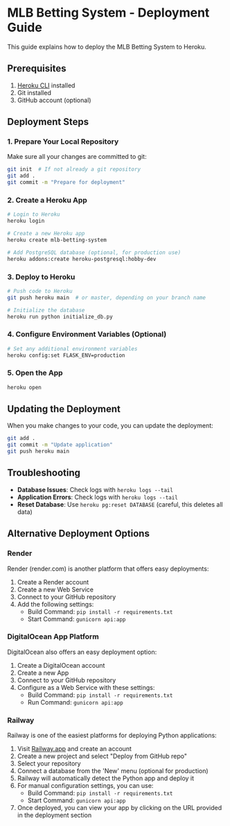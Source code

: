 # MLB Betting System - Deployment Guide

This guide explains how to deploy the MLB Betting System to Heroku.

## Prerequisites

1. [Heroku CLI](https://devcenter.heroku.com/articles/heroku-cli) installed
2. Git installed
3. GitHub account (optional)

## Deployment Steps

### 1. Prepare Your Local Repository

Make sure all your changes are committed to git:

```bash
git init  # If not already a git repository
git add .
git commit -m "Prepare for deployment"
```

### 2. Create a Heroku App

```bash
# Login to Heroku
heroku login

# Create a new Heroku app
heroku create mlb-betting-system

# Add PostgreSQL database (optional, for production use)
heroku addons:create heroku-postgresql:hobby-dev
```

### 3. Deploy to Heroku

```bash
# Push code to Heroku
git push heroku main  # or master, depending on your branch name

# Initialize the database
heroku run python initialize_db.py
```

### 4. Configure Environment Variables (Optional)

```bash
# Set any additional environment variables
heroku config:set FLASK_ENV=production
```

### 5. Open the App

```bash
heroku open
```

## Updating the Deployment

When you make changes to your code, you can update the deployment:

```bash
git add .
git commit -m "Update application"
git push heroku main
```

## Troubleshooting

- **Database Issues**: Check logs with `heroku logs --tail`
- **Application Errors**: Check logs with `heroku logs --tail`
- **Reset Database**: Use `heroku pg:reset DATABASE` (careful, this deletes all data)

## Alternative Deployment Options

### Render

Render (render.com) is another platform that offers easy deployments:

1. Create a Render account
2. Create a new Web Service
3. Connect to your GitHub repository
4. Add the following settings:
   - Build Command: `pip install -r requirements.txt`
   - Start Command: `gunicorn api:app`

### DigitalOcean App Platform

DigitalOcean also offers an easy deployment option:

1. Create a DigitalOcean account
2. Create a new App
3. Connect to your GitHub repository
4. Configure as a Web Service with these settings:
   - Build Command: `pip install -r requirements.txt`
   - Run Command: `gunicorn api:app`

### Railway

Railway is one of the easiest platforms for deploying Python applications:

1. Visit [Railway.app](https://railway.app) and create an account
2. Create a new project and select "Deploy from GitHub repo"
3. Select your repository
4. Connect a database from the 'New' menu (optional for production)
5. Railway will automatically detect the Python app and deploy it
6. For manual configuration settings, you can use:
   - Build Command: `pip install -r requirements.txt`
   - Start Command: `gunicorn api:app`
7. Once deployed, you can view your app by clicking on the URL provided in the deployment section 